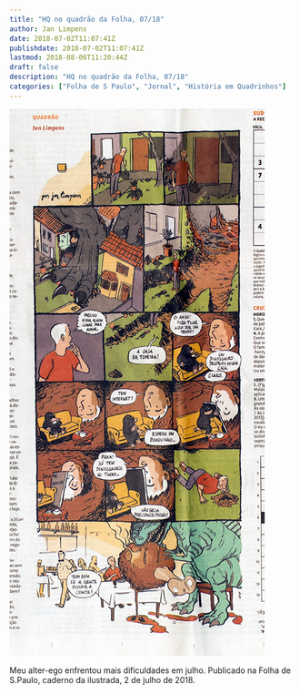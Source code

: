 ```yaml
---
title: "HQ no quadrão da Folha, 07/18"
author: Jan Limpens
date: 2018-07-02T11:07:41Z
publishdate: 2018-07-02T11:07:41Z
lastmod: 2018-08-06T11:20:44Z
draft: false
description: "HQ no quadrão da Folha, 07/18"
categories: ["Folha de S Paulo", "Jornal", "História em Quadrinhos"]
---
```


![](HQ-Date-com-dinossauro-impresso-web.png)

Meu alter-ego enfrentou mais dificuldades em julho. Publicado na Folha de S.Paulo, caderno da ilustrada, 2 de julho de 2018.

